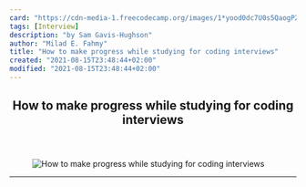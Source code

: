 ```yaml
---
card: "https://cdn-media-1.freecodecamp.org/images/1*yood0dc7U0s5QaogPZt4bQ.jpeg"
tags: [Interview]
description: "by Sam Gavis-Hughson"
author: "Milad E. Fahmy"
title: "How to make progress while studying for coding interviews"
created: "2021-08-15T23:48:44+02:00"
modified: "2021-08-15T23:48:44+02:00"
---
```

<div class="site-wrapper">
<main id="site-main" class="site-main outer">
<div class="inner">
<article class="post-full post tag-interview tag-tech tag-programming tag-coding tag-startup ">
<header class="post-full-header">
<h1 class="post-full-title">How to make progress while studying for coding interviews</h1>
</header>
<figure class="post-full-image">
<picture>
<source media="(max-width: 700px)" sizes="1px" srcset="data:image/gif;base64,R0lGODlhAQABAIAAAAAAAP///yH5BAEAAAAALAAAAAABAAEAAAIBRAA7 1w">
<source media="(min-width: 701px)" sizes="(max-width: 800px) 400px,
(max-width: 1170px) 700px,
1400px" srcset="https://cdn-media-1.freecodecamp.org/images/1*yood0dc7U0s5QaogPZt4bQ.jpeg 300w,
https://cdn-media-1.freecodecamp.org/images/1*yood0dc7U0s5QaogPZt4bQ.jpeg 600w,
https://cdn-media-1.freecodecamp.org/images/1*yood0dc7U0s5QaogPZt4bQ.jpeg 1000w,
https://cdn-media-1.freecodecamp.org/images/1*yood0dc7U0s5QaogPZt4bQ.jpeg 2000w">
<img onerror="this.style.display='none'" src="https://cdn-media-1.freecodecamp.org/images/1*yood0dc7U0s5QaogPZt4bQ.jpeg" alt="How to make progress while studying for coding interviews">
</picture>
</figure>
<section class="post-full-content">
<div class="post-content medium-migrated-article">
</div>
<hr>
</section>
</article>
</div>
</main>
</div>
<!-- Google Tag Manager (noscript) -->
<!-- End Google Tag Manager (noscript) -->
